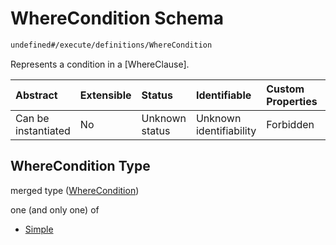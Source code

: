 # WhereCondition Schema

```txt
undefined#/execute/definitions/WhereCondition
```

Represents a condition in a \[WhereClause].

| Abstract            | Extensible | Status         | Identifiable            | Custom Properties | Additional Properties | Access Restrictions | Defined In                                                                     |
| :------------------ | :--------- | :------------- | :---------------------- | :---------------- | :-------------------- | :------------------ | :----------------------------------------------------------------------------- |
| Can be instantiated | No         | Unknown status | Unknown identifiability | Forbidden         | Allowed               | none                | [okp4-cognitarium.json\*](schema/okp4-cognitarium.json "open original schema") |

## WhereCondition Type

merged type ([WhereCondition](okp4-cognitarium-executemsg-definitions-wherecondition.md))

one (and only one) of

* [Simple](okp4-cognitarium-executemsg-definitions-wherecondition-oneof-simple.md "check type definition")
